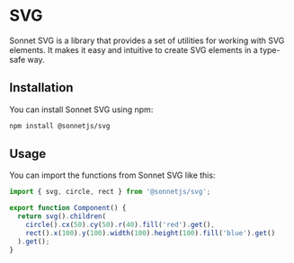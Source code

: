 # SVG

Sonnet SVG is a library that provides a set of utilities for working with SVG elements. It makes it easy and intuitive to create SVG elements in a type-safe way.

## Installation

You can install Sonnet SVG using npm:

```bash
npm install @sonnetjs/svg
```

## Usage

You can import the functions from Sonnet SVG like this:

```typescript
import { svg, circle, rect } from '@sonnetjs/svg';

export function Component() {
  return svg().children(
    circle().cx(50).cy(50).r(40).fill('red').get(),
    rect().x(100).y(100).width(100).height(100).fill('blue').get()
  ).get();
}
```

